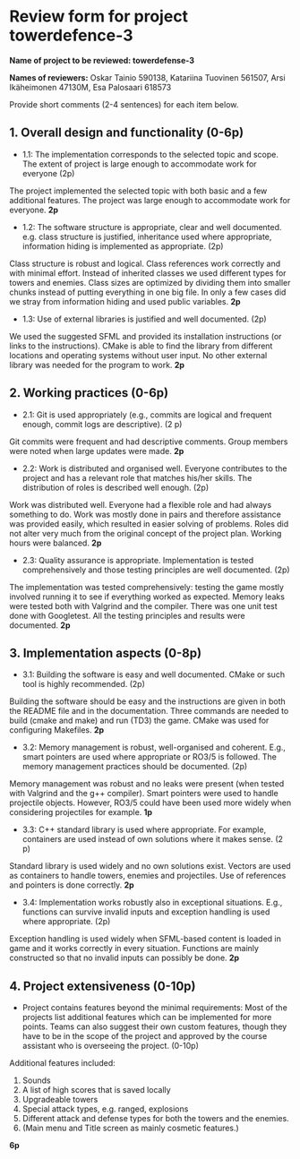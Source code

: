 # Review form for project towerdefence-3

**Name of project to be reviewed: towerdefense-3**

**Names of reviewers:**
Oskar Tainio 590138,
Katariina Tuovinen 561507,
Arsi Ikäheimonen 47130M,
Esa Palosaari 618573

Provide short comments (2-4 sentences) for each item below.

## 1. Overall design and functionality (0-6p)

  * 1.1: The implementation corresponds to the selected topic and
scope. The extent of project is large enough to accommodate work for
everyone (2p)




The project implemented the selected topic with both basic and a few additional 
features. The project was large enough to accommodate work for everyone. **2p**


  * 1.2: The software structure is appropriate, clear and well
documented. e.g. class structure is justified, inheritance used where
appropriate, information hiding is implemented as appropriate. (2p)

Class structure is robust and logical. Class references work correctly and with 
minimal effort. Instead of inherited classes we used different types for towers 
and enemies. Class sizes are optimized by dividing them into smaller chunks 
instead of putting everything in one big file. In only a few cases did we stray 
from information hiding and used public variables.
**2p**

  * 1.3: Use of external libraries is justified and well documented. (2p)


We used the suggested SFML and provided its installation instructions (or links 
to the instructions). CMake is able to find the library from different locations 
and operating systems without user input. No other external library was needed 
for the program to work. **2p**


## 2. Working practices (0-6p)

  * 2.1: Git is used appropriately (e.g., commits are logical and
frequent enough, commit logs are descriptive). (2 p)

Git commits were frequent and had descriptive comments. Group members were noted 
when large updates were made. **2p**

  * 2.2: Work is distributed and organised well. Everyone contributes to
the project and has a relevant role that matches his/her skills. The
distribution of roles is described well enough. (2p) 

Work was distributed well. Everyone had a flexible role and had always something 
to do. Work was mostly done in pairs and therefore assistance was provided 
easily, which resulted in easier solving of problems. Roles did not alter very 
much from the original concept of the project plan. Working hours were balanced. **2p**


  * 2.3: Quality assurance is appropriate. Implementation is tested
comprehensively and those testing principles are well documented. (2p)

The implementation was tested comprehensively: testing the game mostly involved 
running it to see if everything worked as expected. Memory leaks were tested 
both with Valgrind and the compiler. There was one unit test done with 
Googletest. All the testing principles and results were documented. **2p**

## 3. Implementation aspects (0-8p)

  * 3.1: Building the software is easy and well documented. CMake or
such tool is highly recommended. (2p)

Building the software should be easy and the instructions are given in both the 
README file and in the documentation. Three commands are needed to build (cmake 
and make) and run (TD3) the game. CMake was used for configuring Makefiles. **2p**

  * 3.2: Memory management is robust, well-organised and
coherent. E.g., smart pointers are used where appropriate or RO3/5 is
followed. The memory management practices should be documented. (2p)

Memory management was robust and no leaks were present (when tested with 
Valgrind and the g++ compiler). Smart pointers were used to handle projectile 
objects. However, RO3/5 could have been used more widely when considering 
projectiles for example. **1p**

  * 3.3: C++ standard library is used where appropriate. For example,
containers are used instead of own solutions where it makes sense. (2
p)

Standard library is used widely and no own solutions exist. Vectors are used as 
containers to handle towers, enemies and projectiles. Use of references and 
pointers is done correctly. **2p**

  * 3.4: Implementation works robustly also in exceptional
situations. E.g., functions can survive invalid inputs and exception
handling is used where appropriate. (2p)

Exception handling is used widely when SFML-based content is loaded in game and 
it works correctly in every situation. Functions are mainly constructed so that 
no invalid inputs can possibly be done. **2p**

## 4. Project extensiveness (0-10p)

  * Project contains features beyond the minimal requirements: Most of
the projects list additional features which can be implemented for
more points. Teams can also suggest their own custom features, though
they have to be in the scope of the project and approved by the course
assistant who is overseeing the project. (0-10p)

Additional features included: 
1. Sounds
2. A list of high scores that is saved locally
3. Upgradeable towers
4. Special attack types, e.g. ranged, explosions
5. Different attack and defense types for both the towers and the enemies.
6. (Main menu and Title screen as mainly cosmetic features.)

**6p**

